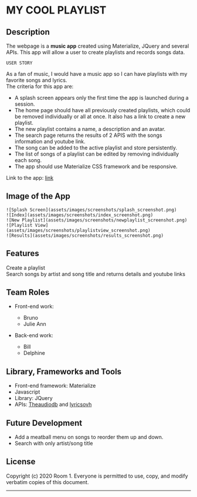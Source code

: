 # MY COOL PLAYLIST

## Description 

The webpage is a __music app__ created using Materialize, JQuery and several APIs. This app will allow a user to create playlists and records songs data. 

```
USER STORY
```
As a fan of music, I would have a music app so I can have playlists with my favorite songs and lyrics.  
The criteria for this app are:   
 - A splash screen appears only the first time the app is launched during a session.  
 - The home page should have all previously created playlists, which could be removed individually or all at once. It also has a link to create a new playlist.  
 - The new playlist contains a name, a description and an avatar.  
 - The search page returns the results of 2 APIS with the songs information and youtube link.  
 - The song can be added to the active playlist and store persistently.   
 - The list of songs of a playlist can be edited by removing individually each song.  
 - The app should use Materialize CSS framework and be responsive. 

 Link to the app: [link]

## Image of the App

```
![Splash Screen](assets/images/screenshots/splash_screenshot.png)
![Index](assets/images/screenshots/index_screenshot.png)
![New Playlist](assets/images/screenshots/newplaylist_screenshot.png)
![Playlist View](assets/images/screenshots/playlistview_screenshot.png)
![Results](assets/images/screenshots/results_screenshot.png)
```
 
## Features

Create a playlist  
Search songs by artist and song title and returns details and youtube links


## Team Roles

- Front-end work:  
    - Bruno  
    - Julie Ann  

- Back-end work:   
    - Bill  
    - Delphine  

## Library, Frameworks and Tools

- Front-end framework: Materialize
- Javascript 
- Library: JQuery
- APIs: [Theaudiodb] and [lyricsovh]  

## Future Development

- Add a meatball menu on songs to reorder them up and down.
- Search with only artist/song title

## License

Copyright (c) 2020 Room 1. Everyone is permitted to use, copy, and modify verbatim copies of this document.

---
[link]: https://sossw1.github.io/Playlist-Creator
[Theaudiodb]: https://www.theaudiodb.com/api_guide.php
[lyricsovh]: https://lyricsovh.docs.apiary.io/#